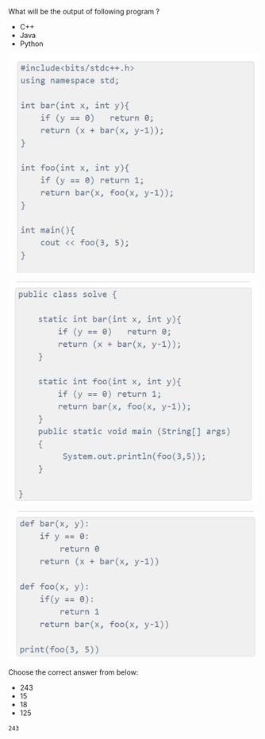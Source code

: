 What will be the output of following program ?

* C++
* Java
* Python

![alt text](image.png)

![alt text](image-1.png)

![alt text](image-2.png)

Choose the correct answer from below:
* 243
* 15
* 18
* 125

``` output
243

```